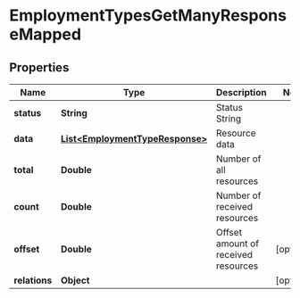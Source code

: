 

# EmploymentTypesGetManyResponseMapped


## Properties

| Name | Type | Description | Notes |
|------------ | ------------- | ------------- | -------------|
|**status** | **String** | Status String |  |
|**data** | [**List&lt;EmploymentTypeResponse&gt;**](EmploymentTypeResponse.md) | Resource data |  |
|**total** | **Double** | Number of all resources |  |
|**count** | **Double** | Number of received resources |  |
|**offset** | **Double** | Offset amount of received resources |  [optional] |
|**relations** | **Object** |  |  [optional] |



